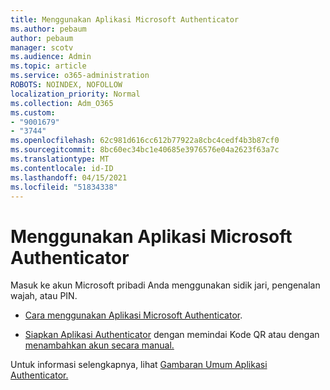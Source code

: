 ```yaml
---
title: Menggunakan Aplikasi Microsoft Authenticator
ms.author: pebaum
author: pebaum
manager: scotv
ms.audience: Admin
ms.topic: article
ms.service: o365-administration
ROBOTS: NOINDEX, NOFOLLOW
localization_priority: Normal
ms.collection: Adm_O365
ms.custom:
- "9001679"
- "3744"
ms.openlocfilehash: 62c981d616cc612b77922a8cbc4cedf4b3b87cf0
ms.sourcegitcommit: 8bc60ec34bc1e40685e3976576e04a2623f63a7c
ms.translationtype: MT
ms.contentlocale: id-ID
ms.lasthandoff: 04/15/2021
ms.locfileid: "51834338"
---
```

# <a name="using-the-microsoft-authenticator-app"></a>Menggunakan Aplikasi Microsoft Authenticator

Masuk ke akun Microsoft pribadi Anda menggunakan sidik jari, pengenalan wajah, atau PIN.

- [Cara menggunakan Aplikasi Microsoft Authenticator](https://support.microsoft.com/help/4026727/microsoft-account-how-to-use-the-microsoft-authenticator-app). 

- [Siapkan Aplikasi Authenticator](https://docs.microsoft.com/azure/active-directory/user-help/security-info-setup-auth-app) dengan memindai Kode QR atau dengan [menambahkan akun secara manual.](https://docs.microsoft.com/azure/active-directory/user-help/user-help-auth-app-add-account-manual)  

Untuk informasi selengkapnya, lihat [Gambaran Umum Aplikasi Authenticator.](https://docs.microsoft.com/azure/active-directory/user-help/user-help-auth-app-overview)
